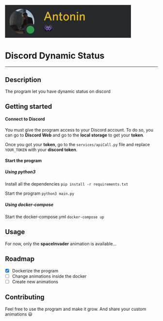 <img src="assets/demo.gif" width="415">

# Discord Dynamic Status

---

## Description

The program let you have dynamic status on discord

## Getting started

#### Connect to Discord

You must give the program access to your Discord account.
To do so, you can go to **Discord Web** and go to the **local storage** to get your **token**.

Once you got your **token**, go to the `services/apiCall.py` file and replace `YOUR_TOKEN` with your **discord token**.

#### Start the program

##### Using python3

Install all the dependencies
`pip install -r requirements.txt`

Start the program
`python3 main.py`

##### Using docker-compose

Start the docker-compose.yml
`docker-compose up`

## Usage

For now, only the **spaceInvader** animation is available...

## Roadmap

- [x] Dockerize the program
- [ ] Change animations inside the docker
- [ ] Create new animations

## Contributing

Feel free to use the program and make it grow.
And share your custom animations 😃
